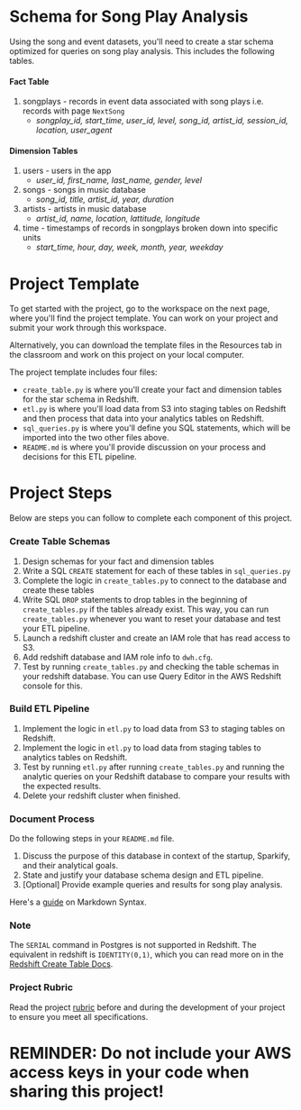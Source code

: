 Schema for Song Play Analysis
=============================

Using the song and event datasets, you'll need to create a star schema optimized for queries on song play analysis. This includes the following tables.

#### Fact Table

1.  songplays - records in event data associated with song plays i.e. records with page `NextSong`
    -   *songplay_id, start_time, user_id, level, song_id, artist_id, session_id, location, user_agent*

#### Dimension Tables

1.  users - users in the app
    -   *user_id, first_name, last_name, gender, level*
2.  songs - songs in music database
    -   *song_id, title, artist_id, year, duration*
3.  artists - artists in music database
    -   *artist_id, name, location, lattitude, longitude*
4.  time - timestamps of records in songplays broken down into specific units
    -   *start_time, hour, day, week, month, year, weekday*

Project Template
================

To get started with the project, go to the workspace on the next page, where you'll find the project template. You can work on your project and submit your work through this workspace.

Alternatively, you can download the template files in the Resources tab in the classroom and work on this project on your local computer.

The project template includes four files:

-   `create_table.py` is where you'll create your fact and dimension tables for the star schema in Redshift.
-   `etl.py` is where you'll load data from S3 into staging tables on Redshift and then process that data into your analytics tables on Redshift.
-   `sql_queries.py` is where you'll define you SQL statements, which will be imported into the two other files above.
-   `README.md` is where you'll provide discussion on your process and decisions for this ETL pipeline.

Project Steps
=============

Below are steps you can follow to complete each component of this project.

### Create Table Schemas

1.  Design schemas for your fact and dimension tables
2.  Write a SQL `CREATE` statement for each of these tables in `sql_queries.py`
3.  Complete the logic in `create_tables.py` to connect to the database and create these tables
4.  Write SQL `DROP` statements to drop tables in the beginning of `create_tables.py` if the tables already exist. This way, you can run `create_tables.py` whenever you want to reset your database and test your ETL pipeline.
5.  Launch a redshift cluster and create an IAM role that has read access to S3.
6.  Add redshift database and IAM role info to `dwh.cfg`.
7.  Test by running `create_tables.py` and checking the table schemas in your redshift database. You can use Query Editor in the AWS Redshift console for this.

### Build ETL Pipeline

1.  Implement the logic in `etl.py` to load data from S3 to staging tables on Redshift.
2.  Implement the logic in `etl.py` to load data from staging tables to analytics tables on Redshift.
3.  Test by running `etl.py` after running `create_tables.py` and running the analytic queries on your Redshift database to compare your results with the expected results.
4.  Delete your redshift cluster when finished.

### Document Process

Do the following steps in your `README.md` file.

1.  Discuss the purpose of this database in context of the startup, Sparkify, and their analytical goals.
2.  State and justify your database schema design and ETL pipeline.
3.  [Optional] Provide example queries and results for song play analysis.

Here's a [guide](https://www.markdownguide.org/basic-syntax/) on Markdown Syntax.

### Note

The `SERIAL` command in Postgres is not supported in Redshift. The equivalent in redshift is `IDENTITY(0,1)`, which you can read more on in the [Redshift Create Table Docs](https://docs.aws.amazon.com/redshift/latest/dg/r_CREATE_TABLE_NEW.html).

### Project Rubric

Read the project [rubric](https://review.udacity.com/#!/rubrics/3032/view) before and during the development of your project to ensure you meet all specifications.

REMINDER: Do not include your AWS access keys in your code when sharing this project!
=====================================================================================
